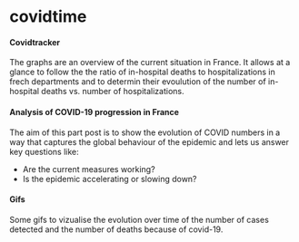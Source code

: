 # covidtime

#### Covidtracker 

The graphs are an overview of the current situation in France. It allows at a glance to follow the 
the ratio of in-hospital deaths to hospitalizations in frech departments and to determin their evoulution of the number of in-hospital deaths vs. number of hospitalizations.

#### Analysis of COVID-19 progression in France 

The aim of this part post is to show the evolution of COVID numbers in a way that captures the global behaviour of the epidemic and lets us answer key questions like:

- Are the current measures working?
- Is the epidemic accelerating or slowing down?


#### Gifs 

Some gifs to vizualise the evolution over time of the number of cases detected and the number of deaths because of covid-19.